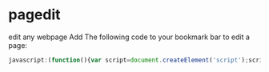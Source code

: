 # pagedit
edit any webpage
Add The following code to your bookmark bar to edit a page:
```javascript
javascript:(function(){var script=document.createElement('script');script.src='https://wickedtree.github.io/pagedit/main.js';script.className='pagedit';document.head.appendChild(script);})();
```
